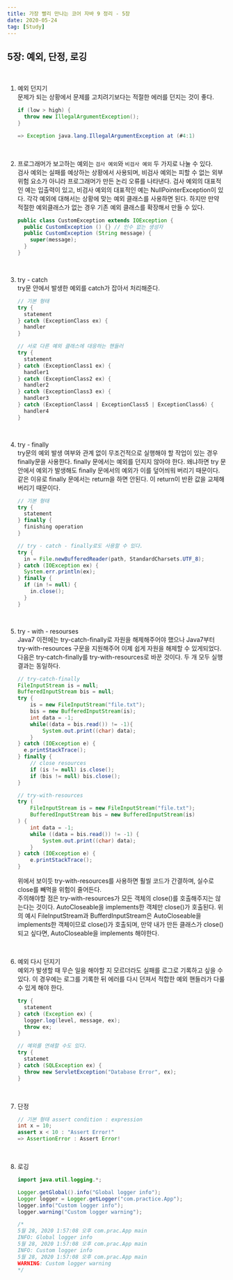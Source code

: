 ```yaml
---
title: 가장 빨리 만나는 코어 자바 9 정리 - 5장
date: 2020-05-24
tag: [Study]
---
```


## 5장: 예외, 단정, 로깅

<br />

1. 예외 던지기  
   문제가 되는 상황에서 문제를 고치려기보다는 적절한 에러를 던지는 것이 좋다.

    ```java
    if (low > high) {
      throw new IllegalArgumentException();
    }

    => Exception java.lang.IllegalArgumentException at (#4:1)
    ```

<br />

2. 프로그래머가 보고하는 예외는 `검사 예외`와 `비검사 예외` 두 가지로 나눌 수 있다.  
검사 예외는 실패를 예상하는 상황에서 사용되며, 비검사 예외는 피할 수 없는 외부 위험 요소가 아니라 프로그래머가 만든 논리 오류를 나타낸다. 검사 예외의 대표적인 예는 입출력이 있고, 비검사 예외의 대표적인 예는 NullPointerException이 있다. 각각 예외에 대해서는 상황에 맞는 예외 클래스를 사용하면 된다. 하지만 만약 적절한 예외클래스가 없는 경우 기존 예외 클래스를 확장해서 만들 수 있다.

    ```java
    public class CustomException extends IOException {
      public CustomException () {} // 인수 없는 생성자
      public CustomException (String message) {
        super(message);
      }
    }
    ```

<br />

3. try - catch  
   try문 안에서 발생한 예외를 catch가 잡아서 처리해준다.

    ```java
    // 기본 형태
    try {
      statement
    } catch (ExceptionClass ex) {
      handler
    }

    // 서로 다른 예외 클래스에 대응하는 핸들러
    try {
      statement
    } catch (ExceptionClass1 ex) {
      handler1
    } catch (ExceptionClass2 ex) {
      handler2
    } catch (ExceptionClass3 ex) {
      handler3
    } catch (ExceptionClass4 | ExceptionClass5 | ExceptionClass6) {
      handler4
    }
    ```

<br />

4. try - finally  
   try문의 예외 발생 여부와 관계 없이 무조건적으로 실행해야 할 작업이 있는 경우 finally문을 사용한다. finally 문에서는 예외를 던지지 않아야 한다. 왜냐하면 try 문 안에서 예외가 발생해도 finally 문에서의 예외가 이를 덮어씌워 버리기 때문이다. 같은 이유로 finally 문에서는 return을 하면 안된다. 이 return이 반환 값을 교체해버리기 때문이다.

    ```java
    // 기본 형태
    try {
      statement
    } finally {
      finishing operation
    }

    // try - catch - finally로도 사용할 수 있다.
    try {
      in = File.newBufferedReader(path, StandardCharsets.UTF_8);
    } catch (IOException ex) {
      System.err.println(ex);
    } finally {
      if (in != null) {
        in.close();
      }
    }
    ```

<br />

5. try - with - resourses  
   Java7 이전에는 try-catch-finally로 자원을 해제해주어야 했으나 Java7부터 try-with-resources 구문을 지원해주어 이제 쉽게 자원을 해제할 수 있게되었다. 다음은 try-catch-finally를 try-with-resources로 바꾼 것이다. 두 개 모두 실행결과는 동일하다.

    ``` java
    // try-catch-finally
    FileInputStream is = null;
    BufferedInputStream bis = null;
    try {
        is = new FileInputStream("file.txt");
        bis = new BufferedInputStream(is);
        int data = -1;
        while((data = bis.read()) != -1){
            System.out.print((char) data);
        }
    } catch (IOException e) {
      e.printStackTrace();
    } finally {
        // close resources
        if (is != null) is.close();
        if (bis != null) bis.close();
    }

    // try-with-resources
    try (
        FileInputStream is = new FileInputStream("file.txt");
        BufferedInputStream bis = new BufferedInputStream(is)
    ) {
        int data = -1;
        while ((data = bis.read()) != -1) {
            System.out.print((char) data);
        }
    } catch (IOException e) {
        e.printStackTrace();
    }
    ```

    위에서 보이듯 try-with-resources를 사용하면 훨씰 코드가 간결하며, 실수로 close를 빼먹을 위험이 줄어든다.  
    주의해야할 점은 try-with-resources가 모든 객체의 close()를 호출해주지는 않는다는 것이다. AutoCloseable을 implements한 객체만 close()가 호출된다. 위의 예시 FileInputStream과 BufferdInputStream은 AutoCloseable을 implements한 객체이므로 close()가 호출되며, 만약 내가 만든 클래스가 close()되고 싶다면, AutoCloseable을 implements 해야한다.

<br />

6. 예외 다시 던지기  
   예외가 발생할 때 무슨 일을 해야할 지 모르더라도 실패를 로그로 기록하고 싶을 수 있다. 이 경우에는 로그를 기록한 뒤 에러를 다시 던져서 적합한 예외 핸들러가 다룰 수 있게 해야 한다.

    ```java
    try {
      statement
    } catch (Exception ex) {
      logger.log(level, message, ex);
      throw ex;
    }

    // 예외를 연쇄할 수도 있다.
    try {
      statemet
    } catch (SQLException ex) {
      throw new ServletException("Database Error", ex);
    }
    ```

<br />

7. 단정

    ```java
    // 기본 형태 assert condition : expression
    int x = 10;
    assert x < 10 : "Assert Error!"
    => AssertionError : Assert Error!
    ```

<br />

8. 로깅

    ```java
    import java.util.logging.*;

    Logger.getGlobal().info("Global logger info");
    Logger logger = Logger.getLogger("com.practice.App");
    logger.info("Custom logger info");
    logger.warning("Custom logger warning");

    /*
    5월 28, 2020 1:57:08 오후 com.prac.App main
    INFO: Global logger info
    5월 28, 2020 1:57:08 오후 com.prac.App main
    INFO: Custom logger info
    5월 28, 2020 1:57:08 오후 com.prac.App main
    WARNING: Custom logger warning
    */
    ```
